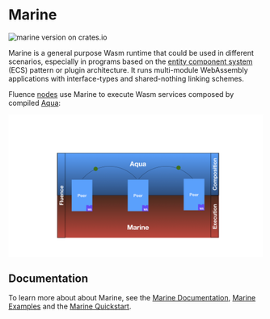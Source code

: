 # Marine

![marine version on crates.io](https://img.shields.io/crates/v/marine?color=green&style=flat-square)

Marine is a general purpose Wasm runtime that could be used in different scenarios, especially in programs based on the [entity component system](https://en.wikipedia.org/wiki/Entity_component_system) (ECS) pattern or plugin architecture. It runs multi-module WebAssembly applications with interface-types and shared-nothing linking schemes.

Fluence [nodes](https://github.com/fluencelabs/fluence) use Marine to execute Wasm services composed by compiled [Aqua](https://github.com/fluencelabs/aqua):

<p align="center" width="100%">
    <img alt="fluence stack" align="center" src="images/aqua_marine_stack.png" width="900"/>
</p>

## Documentation

To learn more about about Marine, see the [Marine Documentation](https://doc.fluence.dev/docs/knowledge_aquamarine/marine), [Marine Examples](https://github.com/fluencelabs/examples/tree/main/marine-examples) and the [Marine Quickstart](https://doc.fluence.dev/docs/quick-start/2.-hosted-services).

